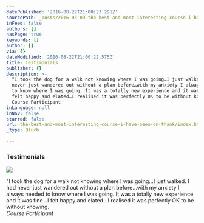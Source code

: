 ```yaml
---
datePublished: '2016-08-22T21:00:23.291Z'
sourcePath: _posts/2016-03-09-the-best-and-most-interesting-course-i-have-been-on-thank.md
inFeed: false
authors: []
hasPage: true
keywords: []
author: []
via: {}
dateModified: '2016-08-22T21:00:22.575Z'
title: Testimonials
publisher: {}
description: >-
  “I took the dog for a walk not knowing where I was going…I just walked. I had
  never just wandered out without a plan before…with my anxiety I always needed
  to know where I was going. It was a totally new experience and it was fine…I
  felt happy and elated…I realised it was perfectly OK to be without knowing. 
  Course Participant
inLanguage: null
inNav: false
starred: false
url: the-best-and-most-interesting-course-i-have-been-on-thank/index.html
_type: Blurb

---
```

### Testimonials
![](https://s3-us-west-2.amazonaws.com/the-grid-img/p/5f633ce95e3fad0401cf3566f62a477f81adba16.jpg)

"I took the dog for a walk not knowing where I was going...I just walked. I had never just wandered out without a plan before...with my anxiety I always needed to know where I was going. It was a totally new experience and it was fine...I felt happy and elated...I realised it was perfectly OK to be without knowing.   
_Course Participant_